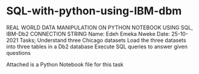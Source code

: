 # SQL-with-python-using-IBM-dbm

REAL WORLD DATA MANIPULATION ON PYTHON NOTEBOOK USING SQL, IBM-Db2 CONNECTION STRING
Name: Edeh Emeka Nweke
Date: 25-10-2021
Tasks;
Understand three Chicago datasets
Load the three datasets into three tables in a Db2 database
Execute SQL queries to answer given questions

Attached is a Python Notebook file for this task
